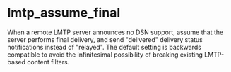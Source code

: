 # lmtp_assume_final 

 When a remote LMTP server announces no DSN support, assume that
the
server performs final delivery, and send "delivered" delivery status
notifications instead of "relayed". The default setting is backwards
compatible to avoid the infinitesimal possibility of breaking
existing LMTP-based content filters. 


